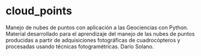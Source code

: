 # cloud_points
Manejo de nubes de puntos con aplicación a las Geociencias con Python. 
Material desarrollado para el aprendizaje del manejo de las nubes de puntos producidas a partir de adquisiciones fotográficas de cuadrocópteros y procesadas usando técnicas fotogramétricas. 
Darío Solano. 
